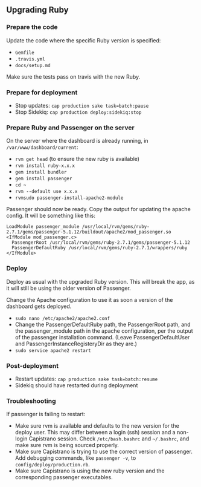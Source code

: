 ## Upgrading Ruby ##

### Prepare the code
Update the code where the specific Ruby version is specified:
* `Gemfile`
* `.travis.yml`
* `docs/setup.md`

Make sure the tests pass on travis with the new Ruby.

### Prepare for deployment

* Stop updates: `cap production sake task=batch:pause`
* Stop Sidekiq: `cap production deploy:sidekiq:stop`

### Prepare Ruby and Passenger on the server

On the server where the dashboard is already running, in `/var/www/dashboard/current`:
* `rvm get head` (to ensure the new ruby is available)
* `rvm install ruby-x.x.x`
* `gem install bundler`
* `gem install passenger`
* `cd ~`
* `rvm --default use x.x.x`
* `rvmsudo passenger-install-apache2-module`

Passenger should now be ready. Copy the output for updating the apache config.
It will be something like this:
```
LoadModule passenger_module /usr/local/rvm/gems/ruby-2.7.1/gems/passenger-5.1.12/buildout/apache2/mod_passenger.so
<IfModule mod_passenger.c>
  PassengerRoot /usr/local/rvm/gems/ruby-2.7.1/gems/passenger-5.1.12
  PassengerDefaultRuby /usr/local/rvm/gems/ruby-2.7.1/wrappers/ruby
</IfModule>
```

### Deploy
Deploy as usual with the upgraded Ruby version. This will break the app, as it will still be using the older version of Passenger.

Change the Apache configuration to use it as soon a version of the dashboard gets deployed.
* `sudo nano /etc/apache2/apache2.conf`
* Change the PassengerDefaultRuby path, the PassengerRoot path, and the passenger_module path in the apache configuration, per the output of the passenger installation command. (Leave PassengerDefaultUser and PassengerInstanceRegisteryDir as they are.)
* `sudo service apache2 restart`

### Post-deployment

* Restart updates: `cap production sake task=batch:resume`
* Sidekiq should have restarted during deployment

### Troubleshooting

If passenger is failing to restart:
* Make sure rvm is available and defaults to the new version for the deploy user. This may differ between a login (ssh) session and a non-login Capistrano session. Check `/etc/bash.bashrc` and `~/.bashrc`, and make sure rvm is being sourced properly.
* Make sure Capistrano is trying to use the correct version of passenger. Add debugging commands, like `passenger -v`, to `config/deploy/production.rb`.
* Make sure Capistrano is using the new ruby version and the corresponding passenger executables.
